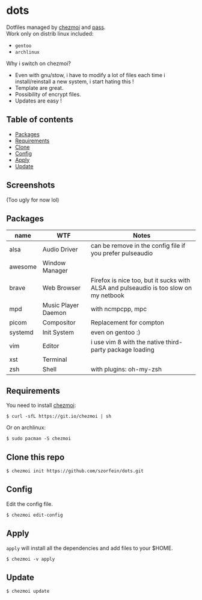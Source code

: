 # dots
Dotfiles managed by [chezmoi](https://www.chezmoi.io/) and [pass](https://www.passwordstore.org/).  
Work only on distrib linux included:
+ `gentoo`
+ `archlinux`

Why i switch on chezmoi?
+ Even with gnu/stow, i have to modify a lot of files each time i install/reinstall a new system, i start hating this !
+ Template are great.
+ Possibility of encrypt files.
+ Updates are easy !

## Table of contents

<!--ts-->

   * [Packages](#packages)
   * [Requirements](#requirements)
   * [Clone](#clone-this-repo)
   * [Config](#config)
   * [Apply](#apply)
   * [Update](#update)

<!--te-->

## Screenshots

(Too ugly for now lol)

## Packages

| name | WTF | Notes |
|---|---|---|
| alsa | Audio Driver | can be remove in the config file if you prefer pulseaudio |
| awesome | Window Manager | |
| brave | Web Browser | Firefox is nice too, but it sucks with ALSA and pulseaudio is too slow on my netbook |
| mpd | Music Player Daemon | with ncmpcpp, mpc |
| picom | Compositor | Replacement for compton |
| systemd | Init System | even on gentoo :) |
| vim | Editor | i use vim 8 with the native third-party package loading |
| xst | Terminal | |
| zsh | Shell | with plugins: oh-my-zsh |

## Requirements
You need to install [chezmoi](https://chezmoi.io):

    $ curl -sfL https://git.io/chezmoi | sh

Or on archlinux:

    $ sudo pacman -S chezmoi

## Clone this repo

    $ chezmoi init https://github.com/szorfein/dots.git

## Config
Edit the config file.

    $ chezmoi edit-config

## Apply
`apply` will install all the dependencies and add files to your $HOME.

    $ chezmoi -v apply

## Update

    $ chezmoi update

